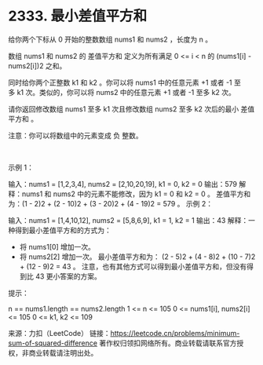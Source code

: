 # 2333. 最小差值平方和

给你两个下标从 0 开始的整数数组 nums1 和 nums2 ，长度为 n 。

数组 nums1 和 nums2 的 差值平方和 定义为所有满足 0 <= i < n 的 (nums1[i] - nums2[i])2 之和。

同时给你两个正整数 k1 和 k2 。你可以将 nums1 中的任意元素 +1 或者 -1 至多 k1 次。类似的，你可以将 nums2 中的任意元素 +1 或者 -1 至多 k2 次。

请你返回修改数组 nums1 至多 k1 次且修改数组 nums2 至多 k2 次后的最小 差值平方和 。

注意：你可以将数组中的元素变成 负 整数。

 

示例 1：

输入：nums1 = [1,2,3,4], nums2 = [2,10,20,19], k1 = 0, k2 = 0
输出：579
解释：nums1 和 nums2 中的元素不能修改，因为 k1 = 0 和 k2 = 0 。
差值平方和为：(1 - 2)2 + (2 - 10)2 + (3 - 20)2 + (4 - 19)2 = 579 。
示例 2：

输入：nums1 = [1,4,10,12], nums2 = [5,8,6,9], k1 = 1, k2 = 1
输出：43
解释：一种得到最小差值平方和的方式为：
- 将 nums1[0] 增加一次。
- 将 nums2[2] 增加一次。
最小差值平方和为：
(2 - 5)2 + (4 - 8)2 + (10 - 7)2 + (12 - 9)2 = 43 。
注意，也有其他方式可以得到最小差值平方和，但没有得到比 43 更小答案的方案。
 

提示：

n == nums1.length == nums2.length
1 <= n <= 105
0 <= nums1[i], nums2[i] <= 105
0 <= k1, k2 <= 109

来源：力扣（LeetCode）
链接：https://leetcode.cn/problems/minimum-sum-of-squared-difference
著作权归领扣网络所有。商业转载请联系官方授权，非商业转载请注明出处。